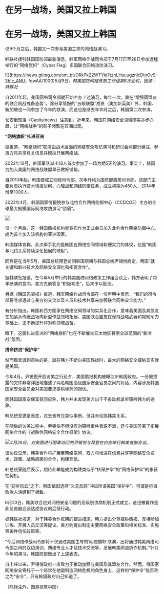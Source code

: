 # 在另一战场，美国又拉上韩国

# 在另一战场，美国又拉上韩国

仅9个月之后，韩国又一次参与美国主导的网络战演习。

韩联社援引韩国国防部最新消息，韩军网络作战司令部于7月17日至28日参加远程举行的“网络旗帜”（Cyber Flag）多国联合网络攻防演习。

![](https://inews.gtimg.com/om_bt/ORkPk22WTYki7tznLHuuugznlcDtnOvS-3bIc_ANU-
fqwAA/1000)_5月9日，韩美国防网络政策工作组第8次会议。图源：韩联社_

自2011年起，美国网络司令部就开始主办上述演习，每年一次，旨在“增强同盟友的联合网战戒备态势”。除分享情报的“五眼联盟”成员（澳加新英美）外，韩国、新加坡也一同参加了今年的联演。而这也是继去年10月之后，韩国第二次参演。

长安街知事（Capitalnews）注意到，近年来，韩国在网络安全领域随美亦步亦趋，让“网络战争”的影子频繁在亚洲出现。

**“网络旗帜”扎进亚洲**

据报道，“网络旗帜”联演由战术层面的网络安全攻防演习和研讨会两部分组成，参演方将共享有关信息并模拟开展网络战。

2022年10月，韩国军队派出18人首次参加了一场为期5天的演习。事实上，韩国为加入美国的网络战联盟早已做好铺垫。

自2010年起，韩国便成立网络司令部，次年升格为国防部直属司令部。该部门主要负责执行技术情报侦察、心理战和网络防御任务，成立初期为450人，2014年增至1000人。

2022年4月，韩国国家情报院参与北约合作网络防御中心（CCDCOE）主办的全球最大规模国际网络攻防演习“锁盾”。

![](https://inews.gtimg.com/om_bt/O8jFugXpr2Ca0CmWhHr1SiUKkZvSj56zwsTb8NEUZRkaYAA/1000)

仅一个月后，这一韩国情报机构就宣布作为正式会员加入北约合作网络防御中心，成为首个加入该机构的亚洲国家。

韩国媒体宣称，此次牵手北约是韩国在网络空间领域软硬实力的体现，也是“韩国与北约关系持续深化拓展的映射”。

同样是在当年5月，美国总统拜登访问韩国期间与韩国总统尹锡悦商定，两国“就关键和新兴技术及网络安全深化和拓宽合作”。

据韩联社报道，在今年5月举行的韩美国防网络政策工作组会议上，韩方表明了每年参演的意向，美方先前答复“积极考虑”，后来予以批准。

另据《韩国先驱报》报道，韩军网络作战司令部在一份声明中表示，“我们的司令部将寻求通过与美方的交流以及人员和技术共享来加强联合网络安全能力。”

有分析指出，韩国和西方国家在网络空间领域的实兵化合作，意味着美国及其盟友在加紧从传统战场向新型作战领域拓展，美国联合盟友在保持战略武器和常规军力基础上，正不断提升非对称领域战备。

眼下，这面扎进亚洲的“网络旗帜”也在不断催生亚太地区甚至全球范围的“新冷战”氛围。

**拼命挤进“保护伞”**

然而颇具讽刺意味的是，就在韩方不断向美国靠拢时，最大的网络安全威胁其实就是美国。

今年4月，尹锡悦开启访美之行前夕，美国情报机构被曝监听韩国政府。一份被泄露的文件非常详细地描述了两名韩国高级国家安全官员之间的对话，内容涉及韩国国家安全委员会对美国要求提供弹药的担忧。

而韩国国家安保室竟回应称，韩方并未发现美方出于不良动机监听窃听韩方的迹象。

韩总统室更是表态，过去也有过类似事例，但并未动摇韩美关系。

在随后的访美过程中，尹锡悦不但没有对窃听事件表露不满，还与美国签署了拓展网络合作的《战略性网络安全合作框架》协议。

![](https://inews.gtimg.com/om_bt/OPXmySHUXQQCbO8YVxkfWm874O70Eg7Ormw00DW7t7Kj8AA/1000)_4月26日，对美国进行国事访问的尹锡悦与拜登在白宫举行韩美首脑会谈。_

该协议显示，韩美合作将扩展至网络空间，双方将增进在信息共享等网络安全技术、政策、战略层面的合作，构建互信。

韩总统室随后表示，期待此举能成为构建类似于“核保护伞”的“网络保护伞”的象征性契机。

在“窃听风云”之下，韩国依旧选择“义无反顾”冲进所谓美国“保护伞”，可谓是将自欺欺人演绎到了极致。

6月23日，韩美联合应对网络安全问题的高级别协商机制正式成立，这也被看作是此前首脑会谈达成协议的后续行动。

据韩联社报道，对于韩美合作框架的跟进措施，韩方提出分享威胁情报、互相参加训练、开展人员交流等提议。美方则提出制定主要网络安全政策和相关标准、实施零条件信任政策等。

“今后网络作战司令部将不仅通过美国主导的‘网络旗帜’联演，还将通过韩美网络司令部之间的双边演训、网络专业人才及技术交流等，发展韩美网战协作机制。”针对今年的演习，韩国防部做出了上述表态。

自上任以来，尹锡悦政府一直致力于推动加强与美国及其盟友合作。然而，将国家网络安全寄托于一个经常在他国制造网络危机的角色身上，这样的“保护伞”能否称之为“安全”，只有韩国政府自己知道了。

（除标注外，图源视觉中国）


